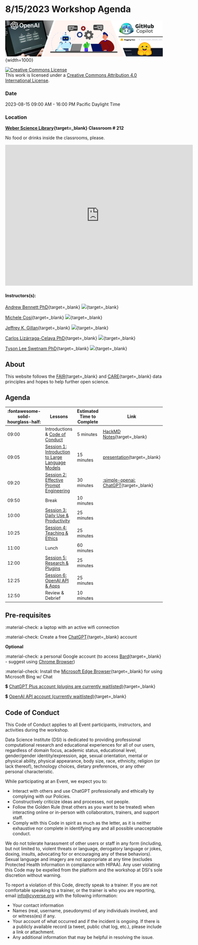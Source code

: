 # 8/15/2023 Workshop Agenda

![banner](assets/banner3_ai.png){width=1000}

<a rel="license" href="http://creativecommons.org/licenses/by/4.0/"><img alt="Creative Commons License" style="border-width:0" src="https://i.creativecommons.org/l/by/4.0/88x31.png" /></a><br />This work is licensed under a <a rel="license" href="http://creativecommons.org/licenses/by/4.0/">Creative Commons Attribution 4.0 International License</a>.

### Date 

2023-08-15 09:00 AM - 16:00 PM Pacific Daylight Time

### Location 

**[Weber Science Library](https://goo.gl/maps/REmCthF25znRFa7f8){target=_blank}  Classroom # 212**

No food or drinks inside the classrooms, please.

<iframe src="https://www.google.com/maps/embed?pb=!1m18!1m12!1m3!1d3374.7116878831707!2d-110.94982652402594!3d32.238928673893106!2m3!1f0!2f0!3f0!3m2!1i1024!2i768!4f13.1!3m3!1m2!1s0x86d671a7b5176c53%3A0x67880bc15138eb29!2sHealth%20Sciences%20Innovation%20Building%20(HSIB)!5e0!3m2!1sen!2sus!4v1685220356093!5m2!1sen!2sus" width="600" height="450" style="border:0;" allowfullscreen="" loading="lazy" referrerpolicy="no-referrer-when-downgrade"></iframe>

#### Instructors(s): 

[Andrew Bennett PhD](http://arbennett.github.io/){target=_blank} [![](https://orcid.org/sites/default/files/images/orcid_16x16.png)](https://orcid.org/0000-0002-7742-3138){target=_blank}

[Michele Cosi](https://cosimichele.github.io/){target=_blank} [![](https://orcid.org/sites/default/files/images/orcid_16x16.png)](https://orcid.org/0000-0001-7609-1939){target=_blank}

[Jeffrey K. Gillan](https://www.gillanscience.com/){target=_blank} [![](https://orcid.org/sites/default/files/images/orcid_16x16.png)](https://orcid.org/0000-0002-0731-3048){target=_blank}

[Carlos Lizárraga-Celaya PhD](https://carloslizarragac.github.io/){target=_blank} [![](https://orcid.org/sites/default/files/images/orcid_16x16.png)](https://orcid.org/0000-0002-0893-4268){target=_blank}

[Tyson Lee Swetnam PhD](https://tysonswetnam.com/){target=_blank} [![](https://orcid.org/sites/default/files/images/orcid_16x16.png)](http://orcid.org/0000-0002-6639-7181){target=_blank}

## About

This website follows the [FAIR](https://www.go-fair.org/fair-principles/){target=_blank} and [CARE](https://www.gida-global.org/care){target=_blank} data principles and hopes to help further open science. 

## Agenda

| :fontawesome-solid-hourglass-half: | Lessons | Estimated Time to Complete | Link |
|------------------------------------|---------|----------------------------|------|
| 09:00 | Introductions & [Code of Conduct](#code-of-conduct) | 5 minutes | [HackMD Notes](https://tinyurl.com/ua-chatgpt101-notes){target=_blank} |
| 09:05 | [Session 1: Introduction to Large Language Models](chatgpt_prompts.md#how-does-chatgpt-work) | 15 minutes | [presentation](https://docs.google.com/presentation/d/1PzPafN5Yznf8jdgpquPAaN0TmYC9WJwvPxM_I2LPwFo/edit?usp=sharing){target=_blank} |
| 09:20| [Session 2: Effective Prompt Engineering](chatgpt_prompts.md#simple-openai-prompt-writing) | 30 minutes | [:simple-openai: ChatGPT](https://chat.openai.com){target=_blank} |
| 09:50 | Break | 10 minutes | |
| 10:00 | [Session 3: Daily Use & Productivity](daily-productivity.md) | 25 minutes | |
| 10:25 | [Session 4: Teaching & Ethics](education.md) | 25 minutes | |
| 11:00 | Lunch | 60 minutes | |  
| 12:00 | [Session 5: Research & Plugins](ai_landscape.md) | 25 minutes |  | 
| 12:25 | [Session 6: OpenAI API & Apps ](openai_api.md) | 25 minutes | |
| 12:50 | Review & Debrief | 10 minutes | | 

## Pre-requisites

:material-check: a laptop with an active wifi connection

:material-check: Create a free [ChatGPT](https://chat.openai.com){target=_blank} account

**Optional**

:material-check: a personal Google account (to access [Bard](https://bard.google.com){target=_blank} - suggest using [Chrome Browser](https://www.google.com/chrome/))

:material-check: Install the [Microsoft Edge Browser](https://www.microsoft.com/en-us/edge){target=_blank} for using Microsoft Bing w/ Chat

:heavy_dollar_sign: [ChatGPT Plus account (plugins are currently waitlisted)](https://openai.com/blog/chatgpt-plugins){target=_blank}

:heavy_dollar_sign: [OpenAI API account (currently waitlisted)](https://share.hsforms.com/1u4goaXwDRKC9-x9IvKno0A4sk30){target=_blank} 

## Code of Conduct

This Code of Conduct applies to all Event participants, instructors, and activities during the workshop.

Data Science Institute (DSI) is dedicated to providing professional computational research
and educational experiences for all of our users, regardless of domain
focus, academic status, educational level, gender/gender
identity/expression, age, sexual orientation, mental or physical
ability, physical appearance, body size, race, ethnicity, religion (or
lack thereof), technology choices, dietary preferences, or any other
personal characteristic.

While participating at an Event, we expect you to:

-   Interact with others and use ChatGPT professionally and ethically by
    complying with our Policies.
-   Constructively criticize ideas and processes, not people.
-   Follow the Golden Rule (treat others as you want to be treated) when
    interacting online or in-person with collaborators, trainers, and
    support staff.
-   Comply with this Code in spirit as much as the letter, as it is
    neither exhaustive nor complete in identifying any and all possible
    unacceptable conduct.

We do not tolerate harassment of other users or staff in any form
(including, but not limited to, violent threats or language, derogatory
language or jokes, doxing, insults, advocating for or encouraging any of
these behaviors). Sexual language and imagery are not appropriate at any
time (excludes Protected Health Information in compliance with HIPAA).
Any user violating this Code may be expelled from the platform and the
workshop at DSI's sole discretion without warning.

To report a violation of this Code, directly speak to a trainer. If you are not comfortable
speaking to a trainer, or the trainer is who you are reporting, email <info@cyverse.org> with the following information:

-   Your contact information
-   Names (real, username, pseudonyms) of any individuals involved, and
    or witness(es) if any.
-   Your account of what occurred and if the incident is ongoing. If
    there is a publicly available record (a tweet, public chat log,
    etc.), please include a link or attachment.
-   Any additional information that may be helpful in resolving the
    issue.
